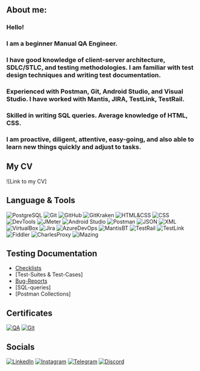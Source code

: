
## About me: 

### Hello! 

### I am a beginner Manual QA Engineer.

### I have good knowledge of client-server architecture, SDLC/STLC, and testing methodologies. I am familiar with test design techniques and writing test documentation.

### Experienced with Postman, Git, Android Studio, and Visual Studio. I have worked with Mantis, JIRA, TestLink, TestRail.

### Skilled in writing SQL queries. Average knowledge of HTML, CSS.

### I am proactive, diligent, attentive, easy-going, and also able to learn new things quickly and adjust to tasks.

## My CV
![Link to my CV]

## Language & Tools
![PostgreSQL](https://img.shields.io/badge/PostreSQL-090909?style-for-the-badge&logo=PostgreSQL&logoColor)
![Git](https://img.shields.io/badge/Git-090909?style-for-the-badge&logo=Git&logoColor)
![GitHub](https://img.shields.io/badge/GitHub-090909?style-for-the-badge&logo=GitHub&logoColor)
![GitKraken](https://img.shields.io/badge/GitKraken-090909?style-for-the-badge&logo=GitKraken&logoColor)
![HTML&CSS](https://img.shields.io/badge/HTML&CSS-090909?style-for-the-badge&logo=html5&logoColor)
![CSS](https://img.shields.io/badge/CSS-090909?style-for-the-badge&logo=CSS3&logoColor)
![DevTools](https://img.shields.io/badge/DevTools-090909?style-for-the-badge&logo=googlechrome&logoColor) 
![JMeter](https://img.shields.io/badge/JMeter-090909?style-for-the-badge&logo=apachejmeter&logoColor)
![Android Studio](https://img.shields.io/badge/AndroidStudio-090909?style-for-the-badge&logo=androidstudio&logoColor)
![Postman](https://img.shields.io/badge/Postman-090909?style-for-the-badge&logo=postman&logoColor=f76935)
![JSON](https://img.shields.io/badge/JSON-090909?style-for-the-badge&logo=json&logoColor)
![XML](https://img.shields.io/badge/XML-090909?style-for-the-badge&logo=xml&logoColor)
![VirtualBox](https://img.shields.io/badge/VirtualBox-090909?style-for-the-badge&logo=virtualbox&logoColor)
![Jira](https://img.shields.io/badge/Jira-090909?style-for-the-badge&logo=jira&logoColor=136be1)
![AzureDevOps](https://img.shields.io/badge/AzureDevOps-090909?style-for-the-badge&logo=azuredevops&logoColor=)
![MantisBT](https://img.shields.io/badge/MantisBT-090909?style-for-the-badge&logo=MantisBT&logoColor) 
![TestRail](https://img.shields.io/badge/TestRail-090909?style-for-the-badge&logo=testrail&logoColor)
![TestLink](https://img.shields.io/badge/TestLink-090909?style-for-the-badge&logo=testlink&logoColor)
![Fiddler](https://img.shields.io/badge/Fiddler-090909?style-for-the-badge&logo=fiddlerl&logoColor)
![CharlesProxy](https://img.shields.io/badge/CharlesProxy-090909?style-for-the-badge&logo=charlesproxy&logoColor)
![iMazing](https://img.shields.io/badge/iMazing-090909?style-for-the-badge&logo=imazing&logoColor)


## Testing Documentation 
- [Checklists](https://github.com/highlearner/checklists)
- [Test-Suites & Test-Cases]
- [Bug-Reports](https://github.com/highlearner/Bugs-Mantis-BT)
- [SQL-queries]
- [Postman Collections]

## Certificates
[![QA](https://img.shields.io/badge/QA._«The_Fundamentals_of_Software_Testing»-090909?style-for-the-badge&logo=QA&logoColor)](https://drive.google.com/file/d/1WPAo38MgQUfjCqFPOkEo4IwqamWs3HMV/view?usp=drive_link)
[![Git](https://img.shields.io/badge/Git._«Git_from_A_to_Z»-090909?style-for-the-badge&logo=git&logoColor)](https://drive.google.com/file/d/1GGMYcucHXNRQEQKfmbiScqK94uHmtS6U/view?usp=drive_link)


## Socials
[![LinkedIn](https://img.shields.io/badge/LinkedIn-090909?style-for-the-badge&logo=LinkedIn&logoColor)](https://www.linkedin.com/in/andriy-telvak-1870b725b/)
[![Instagram](https://img.shields.io/badge/Instagram-090909?style-for-the-badge&logo=Instagram&logoColor)](https://www.instagram.com/ewyyree_/?next=%2F)
[![Telegram](https://img.shields.io/badge/Telegram-090909?style-for-the-badge&logo=Telegram&logoColor)]()
[![Discord](https://img.shields.io/badge/Discord-090909?style-for-the-badge&logo=discord&logoColor)]()
